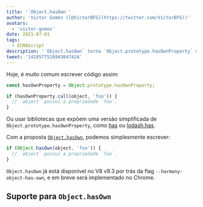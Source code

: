 ```yaml
---
title: '`Object.hasOwn`'
author: 'Victor Gomes ([@VictorBFG](https://twitter.com/VictorBFG))'
avatars:
  - 'victor-gomes'
date: 2021-07-01
tags:
  - ECMAScript
description: '`Object.hasOwn` torna `Object.prototype.hasOwnProperty` mais acessível.'
tweet: '1410577516943847424'
---
```


Hoje, é muito comum escrever código assim:

```js
const hasOwnProperty = Object.prototype.hasOwnProperty;

if (hasOwnProperty.call(object, 'foo')) {
  // `object` possui a propriedade `foo`.
}
```

Ou usar bibliotecas que expõem uma versão simplificada de `Object.prototype.hasOwnProperty`, como [has](https://www.npmjs.com/package/has) ou [lodash.has](https://www.npmjs.com/package/lodash.has).

Com a proposta [`Object.hasOwn`](https://github.com/tc39/proposal-accessible-object-hasownproperty), podemos simplesmente escrever:

```js
if (Object.hasOwn(object, 'foo')) {
  // `object` possui a propriedade `foo`.
}
```

`Object.hasOwn` já está disponível no V8 v9.3 por trás da flag `--harmony-object-has-own`, e em breve será implementado no Chrome.

## Suporte para `Object.hasOwn`

<feature-support chrome="yes https://chromium-review.googlesource.com/c/v8/v8/+/2922117"
                 firefox="yes https://hg.mozilla.org/try/rev/94515f78324e83d4fd84f4b0ab764b34aabe6d80"
                 safari="yes https://bugs.webkit.org/show_bug.cgi?id=226291"
                 nodejs="no"
                 babel="yes https://github.com/zloirock/core-js#accessible-objectprototypehasownproperty"></feature-support>

<!--truncate-->